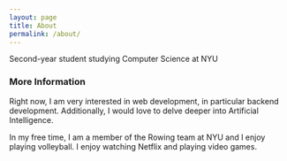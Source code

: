 ```yaml
---
layout: page
title: About
permalink: /about/
---
```


Second-year student studying Computer Science at NYU

### More Information

Right now, I am very interested in web development, in particular backend development. Additionally, I would love to delve deeper into Artificial Intelligence. 

In my free time, I am a member of the Rowing team at NYU and I enjoy playing volleyball. I enjoy watching Netflix and playing video games.

